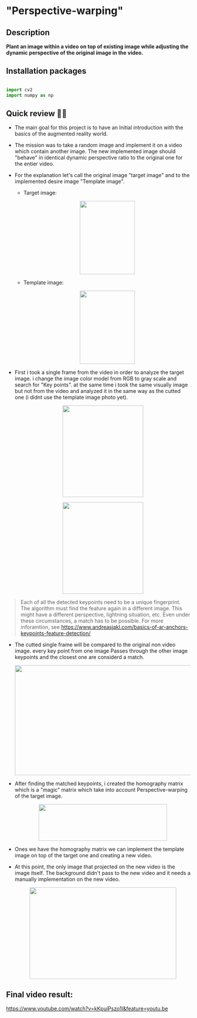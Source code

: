 # "Perspective-warping"

## Description

**Plant an image within a video on top of existing image while adjusting the dynamic perspective of the original image in the video.**

## Installation packages

```python

import cv2
import numpy as np

```

## Quick review :man_cartwheeling:	

- The main goal for this project is to have an Initial introduction with the basics of the augmented reality world.

-  The mission was to take a random image and implement it on a video which contain another image. The new implemented image should "behave" in identical dynamic perspective ratio to the original one for the entier video.

- For the explanation let's call the original image "target image" and to the implemented desire image "Template image".

  - Target image:
    <p align="center">
    <img src="https://user-images.githubusercontent.com/101269937/190626910-54b78195-f7c1-4209-8900-88848a1a0be0.jpg" width="150" height="200">
    </p>


  - Template image:
  
    <p align="center">
    <img src="https://user-images.githubusercontent.com/101269937/190627203-ca49c9f2-938f-44c7-a6fe-edc4d18e231f.jpeg" width="150" height="200">
    </p>


- First i took a single frame from the video in order to analyze the target image. i change the image color model from RGB to gray scale and search for "Key points". at the same time i took the same visually image but not from the video and analyzed it in the same way as the cutted one (i didnt use the template image photo yet).

  <p align="center">
  <img src="https://user-images.githubusercontent.com/101269937/190628720-235e647a-88b4-46b3-94d1-9a67d727a36b.jpg" width="220" height="250">
  </p>
  
  <p align="center">
  <img src="https://user-images.githubusercontent.com/101269937/190628763-1c6c64ec-c609-4bd6-8aa7-f292db356cd8.jpg" width="220" height="250">
  </p>



> Each of all the detected keypoints need to be a unique fingerprint. The algorithm must find the feature again in a different image. This might have a different perspective, lightning situation, etc. Even under these circumstances, a match has to be possible. For more inforamtion, see https://www.andreasjakl.com/basics-of-ar-anchors-keypoints-feature-detection/

- The cutted single frame will be compared to the original non video image. every key point from one image Passes through the other image keypoints and the closest one are considerd a match.

    <p align="center">
    <img src="https://user-images.githubusercontent.com/101269937/190629042-eb7fce77-e76f-42d6-b796-88720fb61da1.jpg" width="500" height="300">
    </p>


- After finding the matched keypoints, i created the homography matrix which is a "magic" matrix which take into account Perspective-warping of the target image. 
    <p align="center">
    <img src="https://user-images.githubusercontent.com/101269937/190629105-991db5a6-d959-4182-bbbb-e1fa7483d399.jpg" width="350" height="100">
    </p>


- Ones we have the homography matrix we can implement the template image on top of the target one and creating a new video.

- At this point, the only image that projected on the new video is the image itself. The background didn't pass to the new video and it needs a manually implementation on the new video.
  <p align="center">
  <img src="https://user-images.githubusercontent.com/101269937/190629262-4508e234-4e98-46d4-b39d-a2be9d8022ad.jpg" width="400" height="250">
  </p>

      
## Final video result:

 https://www.youtube.com/watch?v=kKpuiPszo1I&feature=youtu.be
      
